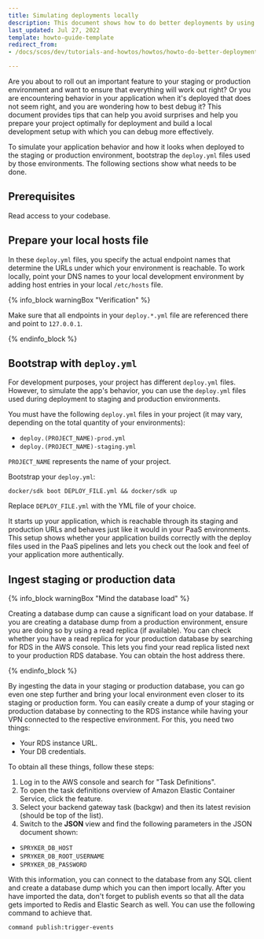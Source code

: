 ```yaml
---
title: Simulating deployments locally
description: This document shows how to do better deployments by using your local environment as a preview for how your application will behave when deployed to PaaS
last_updated: Jul 27, 2022
template: howto-guide-template
redirect_from:
- /docs/scos/dev/tutorials-and-howtos/howtos/howto-do-better-deployments.html

---
```


Are you about to roll out an important feature to your staging or production environment and want to ensure that everything will work out right? Or you are encountering behavior in your application when it's deployed that does not seem right, and you are wondering how to best debug it? This document provides tips that can help you avoid surprises and help you prepare your project optimally for deployment and build a local development setup with which you can debug more effectively.

To simulate your application behavior and how it looks when deployed to the staging or production environment, bootstrap the `deploy.yml` files used by those environments. The following sections show what needs to be done.

## Prerequisites

Read access to your codebase.

## Prepare your local hosts file

In these `deploy.yml` files, you specify the actual endpoint names that determine the URLs under which your environment is reachable. To work locally, point your DNS names to your local development environment by adding host entries in your local `/etc/hosts` file.

{% info_block warningBox "Verification" %}

Make sure that all endpoints in your `deploy.*.yml` file are referenced there and point to `127.0.0.1`.

{% endinfo_block %}

## Bootstrap with `deploy.yml`

For development purposes, your project has different `deploy.yml` files. However, to simulate the app's behavior, you can use the `deploy.yml` files used during deployment to staging and production environments.

You must have the following `deploy.yml` files in your project (it may vary, depending on the total quantity of your environments):
- `deploy.(PROJECT_NAME)-prod.yml`
- `deploy.(PROJECT_NAME)-staging.yml`

`PROJECT_NAME` represents the name of your project.

Bootstrap your `deploy.yml`:
```
docker/sdk boot DEPLOY_FILE.yml && docker/sdk up
```

Replace `DEPLOY_FILE.yml` with the YML file of your choice.

It starts up your application, which is reachable through its staging and production URLs and behaves just like it would in your PaaS environments. This setup shows whether your application builds correctly with the deploy files used in the PaaS pipelines and lets you check out the look and feel of your application more authentically.

## Ingest staging or production data

{% info_block warningBox "Mind the database load" %}

Creating a database dump can cause a significant load on your database. If you are creating a database dump from a production environment, ensure you are doing so by using a read replica (if available). You can check whether you have a read replica for your production database by searching for RDS in the AWS console. This lets you find your read replica listed next to your production RDS database. You can obtain the host address there.

{% endinfo_block %}

By ingesting the data in your staging or production database, you can go even one step further and bring your local environment even closer to its staging or production form.
You can easily create a dump of your staging or production database by connecting to the RDS instance while having your VPN connected to the respective environment.
For this, you need two things:
* Your RDS instance URL.
* Your DB credentials.

To obtain all these things, follow these steps:
1. Log in to the AWS console and search for "Task Definitions".
2. To open the task definitions overview of Amazon Elastic Container Service, click the feature.
3. Select your backend gateway task (backgw) and then its latest revision (should be top of the list).
4. Switch to the **JSON** view and find the following parameters in the JSON document shown:
- `SPRYKER_DB_HOST`
- `SPRYKER_DB_ROOT_USERNAME`
- `SPRYKER_DB_PASSWORD`

With this information, you can connect to the database from any SQL client and create a database dump which you can then import locally. After you have imported the data, don't forget to publish events so that all the data gets imported to Redis and Elastic Search as well. You can use the following command to achieve that.
```
command publish:trigger-events
```
